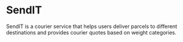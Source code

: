 # SendIT
SendIT is a courier service that helps users deliver parcels to different destinations and provides courier quotes based on weight categories. 
